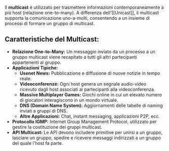 Il **multicast** è utilizzato per trasmettere informazioni contemporaneamente a più host (relazione one-to-many). A differenza dell'[[Unicast]], il multicast supporta la comunicazione uno-a-molti, consentendo a un insieme di processi di formare un gruppo di multicast.
## Caratteristiche del Multicast:

- **Relazione One-to-Many:** Un messaggio inviato da un processo a un gruppo multicast viene recapitato a tutti gli altri partecipanti appartenenti al gruppo.
- **Applicazioni Tipiche:**
    - **Usenet News:** Pubblicazione e diffusione di nuove notizie in tempo reale.
    - **Videoconferenze:** Ogni host genera un segnale audio-video ricevuto dagli host associati ai partecipanti alla videoconferenza.
    - **Massive Multiplayer Games:** Giochi online in cui un elevato numero di giocatori interagiscono in un mondo virtuale.
    - **DNS (Domain Name System):** Aggiornamenti delle tabelle di naming inviati a gruppi di DNS.
    - **Altre Applicazioni:** Chat, instant messaging, applicazioni P2P, ecc.
- **Protocollo IGMP:** Internet Group Management Protocol, utilizzato per gestire la costituzione dei gruppi multicast.
- **API Multicast:** Le API devono includere primitive per unirsi a un gruppo, lasciare un gruppo, spedire e ricevere messaggi indirizzati a un gruppo del quale l'host fa parte.